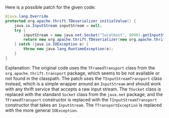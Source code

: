 Here is a possible patch for the given code:
```java
@java.lang.Override
protected org.apache.thrift.TDeserializer initialValue() {
    java.io.InputStream inputStream = null;
    try {
        inputStream = new java.net.Socket("localhost", 9090).getInputStream();
        return new org.apache.thrift.TDeserializer(new org.apache.thrift.protocol.TCompactProtocol.Factory(), new org.apache.thrift.transport.TInputStreamTransport(inputStream));
    } catch (java.io.IOException e) {
        throw new java.lang.RuntimeException(e);
    }
}
```
Explanation:
The original code uses the `TFramedTransport` class from the `org.apache.thrift.transport` package, which seems to be not available or not found in the classpath. The patch uses the `TInputStreamTransport` class instead, which is a simple wrapper around an `InputStream` and should work with any thrift service that accepts a raw input stream. The `TSocket` class is replaced with the standard `Socket` class from the `java.net` package, and the `TFramedTransport` constructor is replaced with the `TInputStreamTransport` constructor that takes an `InputStream`. The `TTransportException` is replaced with the more general `IOException`.